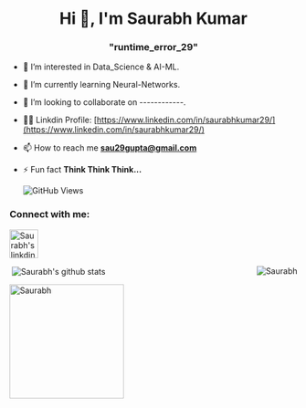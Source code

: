 
<!---
runtime-error2905/runtime-error2905 is a ✨ special ✨ repository because its `README.md` (this file) appears on your GitHub profile.
You can click the Preview link to take a look at your changes.
--->

<h1 align="center">Hi 👋, I'm  Saurabh Kumar </h1>
<h3 align="center">"runtime_error_29"</h3>

- 👀 I’m interested in Data_Science & AI-ML.

- 🌱 I’m currently learning Neural-Networks.

- 💞️ I’m looking to collaborate on ------------.

- 👨‍💻 Linkdin Profile: [https://www.linkedin.com/in/saurabhkumar29/](https://www.linkedin.com/in/saurabhkumar29/)

- 📫 How to reach me **sau29gupta@gmail.com**

- ⚡ Fun fact **Think Think Think...**

    ![GitHub Views](https://komarev.com/ghpvc/?username=Saurabh2509&color=brightgreen&style=flat)

<h3 align="left">Connect with me:</h3>
<p align="center">

<a href="https://www.linkedin.com/in/saurabhkumar29/" target="blank"><img align="center" src="https://user-images.githubusercontent.com/54509629/135730249-efac72bc-a6e2-4d31-a693-864bbbc2afac.gif" alt="Saurabh's linkdin" height="50" width="50" /></a>

</p>

<p><img align="right" src="https://github-readme-stats.vercel.app/api/top-langs?username=Saurabh2509&show_icons=true&locale=en&layout=compact" alt="Saurabh" /></p>

<p>&nbsp;<img align="center" src="https://github-readme-stats.vercel.app/api?username=Saurabh2509&show_icons=true&locale=en" alt="Saurabh's github stats" /></p>

<p><img align="center" src="https://user-images.githubusercontent.com/54509629/135729677-82e1d8b4-5179-4d50-b428-c0413e23d1f2.gif" alt="Saurabh" width=200px/></p>



